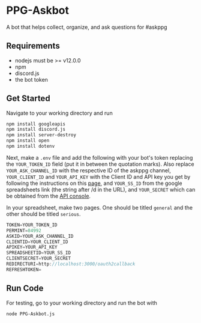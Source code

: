 # PPG-Askbot
A bot that helps collect, organize, and ask questions for #askppg

## Requirements
- nodejs must be >= v12.0.0
- npm
- discord.js
- the bot token

## Get Started
Navigate to your working directory and run
```bash
npm install googleapis
npm install discord.js
npm install server-destroy
npm install open
npm install dotenv
```
Next, make a `.env` file and add the following with your bot's token replacing the `YOUR_TOKEN_ID` field (put it in between the quotation marks). Also replace `YOUR_ASK_CHANNEL_ID` with the respective ID of the askppg channel, `YOUR_CLIENT_ID`  and `YOUR_API_KEY` with the Client ID and API key you get by following the instructions on this [page](https://github.com/googleapis/google-api-nodejs-client#oauth2-client), and `YOUR_SS_ID` from the google spreadsheets link (the string after /d in the URL), and `YOUR_SECRET` which can be obtained from the [API console](https://console.developers.google.com).

In your spreadsheet, make two pages. One should be titled `general` and the other should be titled `serious`.

``` javascript
TOKEN=YOUR_TOKEN_ID
PERMINT=84992
ASKID=YOUR_ASK_CHANNEL_ID
CLIENTID=YOUR_CLIENT_ID
APIKEY=YOUR_API_KEY
SPREADSHEETID=YOUR_SS_ID
CLIENTSECRET=YOUR_SECRET
REDIRECTURI=http://localhost:3000/oauth2callback
REFRESHTOKEN=
````

## Run Code
For testing, go to your working directory and run the bot with
```bash
node PPG-Askbot.js
```
